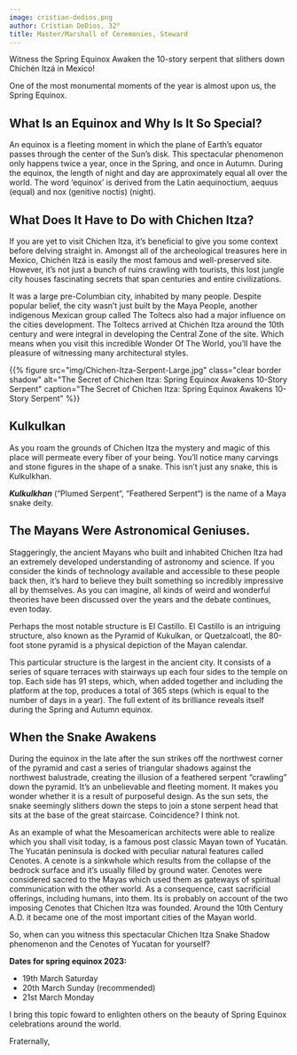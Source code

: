 ```yaml
---
image: cristian-dedios.png
author: Cristian DeDios, 32°
title: Master/Marshall of Ceremonies, Steward
---
```


Witness the Spring Equinox Awaken the 10-story serpent that slithers down Chichén Itzá
in Mexico! 

One of the most monumental moments of the year is almost upon us, the Spring Equinox.

## What Is an Equinox and Why Is It So Special?
An equinox is a fleeting moment in which the plane of Earth’s equator passes through the center of the Sun’s disk. 
This spectacular phenomenon only happens twice a year, once in the Spring, and once in Autumn. During the equinox, the length of night and day are approximately equal all over the world. The word ‘equinox’ is derived from the Latin aequinoctium, aequus (equal) and nox (genitive noctis) (night).

## What Does It Have to Do with Chichen Itza?

If you are yet to visit Chichen Itza, it’s beneficial to give you some context before delving straight in. Amongst all of the archeological treasures here in Mexico, Chichén Itzá is easily the most famous and well-preserved site.
However, it’s not just a bunch of ruins crawling with tourists, this lost jungle city houses fascinating secrets that span centuries and entire civilizations.

It was a large pre-Columbian city, inhabited by many people.  Despite popular belief, the city wasn’t just built by the Maya People,  another indigenous Mexican group called The Toltecs also had a major influence on the cities development. The Toltecs arrived at Chichén Itza around the 10th century and were integral in developing the Central Zone of the site. Which means when you visit this incredible Wonder Of The World, you’ll have the pleasure of witnessing many architectural styles.

{{% figure src="img/Chichen-Itza-Serpent-Large.jpg" class="clear border shadow" alt="The Secret of Chichen Itza: Spring Equinox Awakens 10-Story Serpent" caption="The Secret of Chichen Itza: Spring Equinox Awakens 10-Story Serpent" %}}

## Kulkulkan
As you roam the grounds of Chichen Itza the mystery and magic of this place will permeate every fiber of your being. You’ll notice many carvings and stone figures in the shape of a snake. This isn’t just any snake, this is Kulkulkhan.

***Kulkulkhan*** (“Plumed Serpent“, “Feathered Serpent“) is the name of a Maya snake deity.

## The Mayans Were Astronomical Geniuses.
Staggeringly, the ancient Mayans who built and inhabited Chichen Itza had an extremely developed understanding of astronomy and science. If you consider the kinds of technology available and accessible to these people back then, it’s hard to believe they built something so incredibly impressive all by themselves. As you can imagine, all kinds of weird and wonderful theories have been discussed over the years and the debate continues, even today.

Perhaps the most notable structure is El Castillo. El Castillo is an intriguing structure, also known as the Pyramid of Kukulkan, or Quetzalcoatl, the 80-foot stone pyramid is a physical depiction of the Mayan calendar.

This particular structure is the largest in the ancient city. It consists of a series of square terraces with stairways up each four sides to the temple on top. Each side has 91 steps, which, when added together and including the platform at the top, produces a total of 365 steps (which is equal to the number of days in a year). The full extent of its brilliance reveals itself during the Spring and Autumn equinox.

## When the Snake Awakens
During the equinox in the late after the sun strikes off the northwest corner of the pyramid and cast a series of triangular shadows against the northwest balustrade, creating the illusion of a feathered serpent “crawling” down the pyramid. It’s an unbelievable and fleeting moment. It makes you wonder whether it is a result of purposeful design. As the sun sets, the snake seemingly slithers down the steps to join a stone serpent head that sits at the base of the great staircase. Coincidence? I think not.

As an example of what the Mesoamerican architects were able to realize  which you shall  visit today, is a famous post classic Mayan town of Yucatán. The Yucatán peninsula is docked with peculiar natural features called Cenotes. A cenote is a sinkwhole which results from the collapse of the bedrock surface and it’s usually filled by ground water. Cenotes were  considered sacred to the Mayas which used them as gateways of spiritual communication with the other world. As a consequence, cast sacrificial offerings, including humans, into them. Its is probably on account of the two imposing Cenotes that Chichen Itza was founded. Around the 10th Century A.D. it became one of the most important cities of the Mayan world. 

So, when can you witness this spectacular Chichen Itza Snake Shadow phenomenon and the Cenotes of Yucatan for yourself?

**Dates for spring equinox 2023:**
- 19th March Saturday
- 20th March Sunday (recommended)
- 21st March Monday

I bring this topic foward to enlighten others on the beauty of Spring Equinox celebrations around the world. 

Fraternally, 